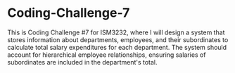# Coding-Challenge-7
This is Coding Challenge #7 for ISM3232, where I will design a system that stores information about departments, employees, and their subordinates to calculate total salary expenditures for each department. The system should account for hierarchical employee relationships, ensuring salaries of subordinates are included in the department's total.
